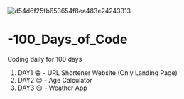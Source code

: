 ![d54d6f25fb653654f8ea483e24243313](https://github.com/Nautiyal-Ashish/-100_Days_of_Code/assets/157597734/3594727e-e7b1-4411-8e39-b4d12e5019fa)
# -100_Days_of_Code
Coding daily for 100 days 
1. DAY1 😁 -  URL Shortener Website (Only Landing Page)
2. DAY2 😊 -  Age Calculator 
3. DAY3 😏 -  Weather App

